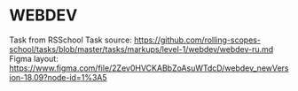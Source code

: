 # WEBDEV

Task from RSSchool
Task source: https://github.com/rolling-scopes-school/tasks/blob/master/tasks/markups/level-1/webdev/webdev-ru.md
Figma layout: https://www.figma.com/file/2Zev0HVCKABbZoAsuWTdcD/webdev_newVersion-18.09?node-id=1%3A5
